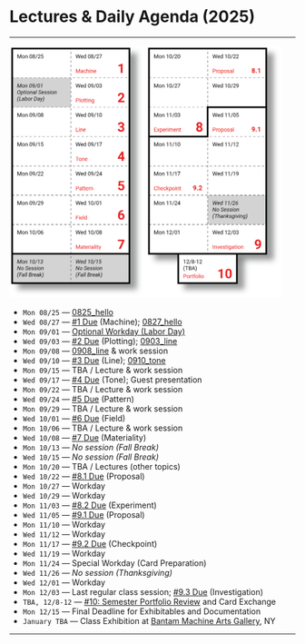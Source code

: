 # Lectures & Daily Agenda (2025)

---

<img src="../../syllabus/img/2025_schedule.png" width="480">

* `Mon 08/25` — [0825_hello](0825_hello/README.md)
* `Wed 08/27` — [#1 Due](../../assignments/2025/01_drawing_machine/README.md) (Machine); [0827_hello](0827_hello/README.md)
* `Mon 09/01` — [Optional Workday (Labor Day)](0901_workday/README.md)  
* `Wed 09/03` — [#2 Due](../../assignments/2025/02_getting_started/README.md) (Plotting); [0903_line](0903_line/README.md)
* `Mon 09/08` — [0908_line](0908_line/README.md) & work session
* `Wed 09/10` — [#3 Due](../../assignments/2025/03_line/README.md) (Line); [0910_tone](0910_tone/README.md)
* `Mon 09/15` — TBA / Lecture & work session
* `Wed 09/17` — [#4 Due](../../assignments/2025/04_tone/README.md) (Tone); Guest presentation
* `Mon 09/22` — TBA / Lecture & work session
* `Wed 09/24` — [#5 Due](../../assignments/2025/05_pattern/README.md) (Pattern)
* `Mon 09/29` — TBA / Lecture & work session
* `Wed 10/01` — [#6 Due](../../assignments/2025/06_field_distribution/README.md) (Field)
* `Mon 10/06` — TBA / Lecture & work session
* `Wed 10/08` — [#7 Due](../../assignments/2025/07_material_conditions/README.md) (Materiality)
* `Mon 10/13` — *No session (Fall Break)*
* `Wed 10/15` — *No session (Fall Break)*
* `Mon 10/20` — TBA / Lectures (other topics)
* `Wed 10/22` — [#8.1 Due](../../assignments/2025/08_self_directed_experiment/README.md) (Proposal)
* `Mon 10/27` — Workday
* `Wed 10/29` — Workday
* `Mon 11/03` — [#8.2 Due](../../assignments/2025/08_self_directed_experiment/README.md) (Experiment)
* `Wed 11/05` — [#9.1 Due](../../assignments/2025/09_self_directed_investigation/README.md) (Proposal)
* `Mon 11/10` — Workday
* `Wed 11/12` — Workday
* `Mon 11/17` — [#9.2 Due](../../assignments/2025/09_self_directed_investigation/README.md) (Checkpoint)
* `Wed 11/19` — Workday
* `Mon 11/24` — Special Workday (Card Preparation)
* `Wed 11/26` — *No session (Thanksgiving)*
* `Wed 12/01` — Workday
* `Mon 12/03` — Last regular class session; [#9.3 Due](../../assignments/2025/09_self_directed_investigation/README.md) (Investigation)
* `TBA, 12/8-12` — [#10: Semester Portfolio Review](../../assignments/2025/10_portfolio_review/README.md) and Card Exchange
* `Mon 12/15` — Final Deadline for Exhibitables and Documentation
* `January TBA`  — Class Exhibition at [Bantam Machine Arts Gallery](https://bantamtools.com/pages/gallery), NY

---

